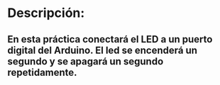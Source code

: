 # Descripción:
## En esta práctica conectará el LED a un puerto digital del Arduino. El led se encenderá un segundo y se apagará un segundo repetidamente.
